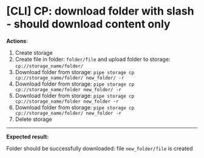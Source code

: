 # [CLI] CP: download folder with slash - should download content only

**Actions**:
1.  Create storage
2.  Create file in folder: `folder/file` and upload folder to storage: `cp://storage_name/folder/`
3.  Download folder from storage: `pipe storage cp cp://storage_name/folder/ new_folder/ -r`
4.	Download folder from storage: `pipe storage cp cp://storage_name/folder new_folder/ -r`
5.	Download folder from storage: `pipe storage cp cp://storage_name/folder new_folder -r`
6.	Download folder from storage: `pipe storage cp cp://storage_name/folder/ new_folder -r`
7.  Delete storage

***
**Expected result:**

Folder should be successfully downloaded: file `new_folder/file` is created